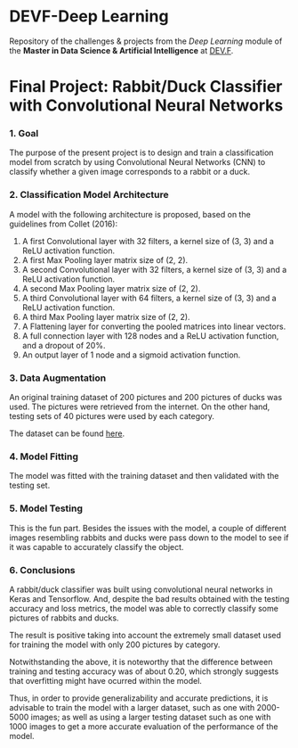 # DEVF-Deep Learning
Repository of the challenges &amp; projects from the *Deep Learning* module of the **Master in Data Science & Artificial Intelligence** at [DEV.F](https://www.devf.la/master/data/mx).

# Final Project: **Rabbit/Duck Classifier with Convolutional Neural Networks**

### **1. Goal**

The purpose of the present project is to design and train a classification model from scratch by using Convolutional Neural Networks (CNN) to classify whether a given image corresponds to a rabbit or a duck.

### **2. Classification Model Architecture**

A model with the following architecture is proposed, based on the guidelines from Collet (2016):
1. A first Convolutional layer with 32 filters, a kernel size of (3, 3) and a ReLU activation function.
2. A first Max Pooling layer matrix size of (2, 2).
3. A second Convolutional layer with 32 filters, a kernel size of (3, 3) and a ReLU activation function.
4. A second Max Pooling layer matrix size of (2, 2).
5. A third Convolutional layer with 64 filters, a kernel size of (3, 3) and a ReLU activation function.
5. A third Max Pooling layer matrix size of (2, 2).
6. A Flattening layer for converting the pooled matrices into linear vectors.
7. A full connection layer with 128 nodes and a ReLU activation function, and a dropout of 20%.
8. An output layer of 1 node and a sigmoid activation function.

### **3. Data Augmentation**
An original training dataset of 200 pictures and 200 pictures of ducks was used. The pictures were retrieved from the internet. On the other hand, testing sets of 40 pictures were used by each category.

The dataset can be found
<a href="https://drive.google.com/drive/folders/10PTdJztG3Wb7-Ch21jNQ3ZayyLvWMWLp?usp=sharing"> here</a>.

### 4. **Model Fitting**

The model was fitted with the training dataset and then validated with the testing set.

### **5. Model Testing**

This is the fun part. Besides the issues with the model, a couple of different images resembling rabbits and ducks were pass down to the model to see if it was capable to accurately classify the object.

### **6. Conclusions**

A rabbit/duck classifier was built using convolutional neural networks in Keras and Tensorflow. And, despite the bad results obtained with the testing accuracy and loss metrics, the model was able to correctly classify some pictures of rabbits and ducks. 

The result is positive taking into account the extremely small dataset used for training the model with only 200 pictures by category.

Notwithstanding the above, it is noteworthy that the difference between training and testing accuracy was of about 0.20, which strongly suggests that overfitting might have ocurred within the model. 

Thus, in order to provide generalizability and accurate predictions, it is advisable to train the model with a larger dataset, such as one with 2000-5000 images; as well as using a larger testing dataset such as one with 1000 images to get a more accurate evaluation of the performance of the model.
